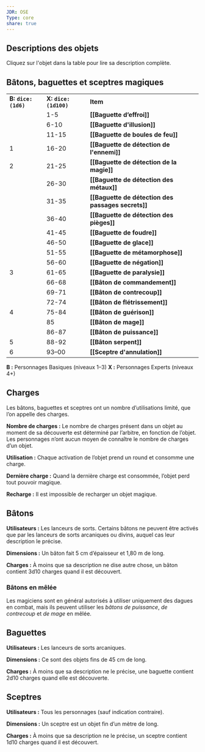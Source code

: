```yaml
---
JDR: OSE
Type: core
share: true
---
```


## Descriptions des objets

Cliquez sur l'objet dans la table pour lire sa description complète.

## Bâtons, baguettes et sceptres magiques

|   |   |   |
|---|---|---|
|**B: `dice: (1d6)`**|**X: `dice: (1d100)`**|**Item**|
||1-5|**[[Baguette d’effroi]]**|
||6-10|**[[Baguette d'illusion]]**|
||11-15|**[[Baguette de boules de feu]]**|
|1|16-20|**[[Baguette de détection de l'ennemi]]**|
|2|21-25|**[[Baguette de détection de la magie]]**|
||26-30|**[[Baguette de détection des métaux]]**|
||31-35|**[[Baguette de détection des passages secrets]]**|
||36-40|**[[Baguette de détection des pièges]]**|
||41-45|**[[Baguette de foudre]]**|
||46-50|**[[Baguette de glace]]**|
||51-55|**[[Baguette de métamorphose]]**|
||56-60|**[[Baguette de négation]]**|
|3|61-65|**[[Baguette de paralysie]]**|
||66-68|**[[Bâton de commandement]]**|
||69-71|**[[Bâton de contrecoup]]**|
||72-74|**[[Bâton de flétrissement]]**|
|4|75-84|**[[Bâton de guérison]]**|
||85|**[[Bâton de mage]]**|
||86-87|**[[Bâton de puissance]]**|
|5|88-92|**[[Bâton serpent]]**|
|6|93–00|**[[Sceptre d'annulation]]**|

**B :** Personnages Basiques (niveaux 1–3) **X :** Personnages Experts (niveaux 4+)

## Charges

Les bâtons, baguettes et sceptres ont un nombre d’utilisations limité, que l’on appelle des charges.

**Nombre de charges :** Le nombre de charges présent dans un objet au moment de sa découverte est déterminé par l’arbitre, en fonction de l’objet. Les personnages n’ont aucun moyen de connaître le nombre de charges d’un objet.

**Utilisation :** Chaque activation de l’objet prend un round et consomme une charge.

**Dernière charge :** Quand la dernière charge est consommée, l’objet perd tout pouvoir magique.

**Recharge :** Il est impossible de recharger un objet magique.

## Bâtons

**Utilisateurs :** Les lanceurs de sorts. Certains bâtons ne peuvent être activés que par les lanceurs de sorts arcaniques ou divins, auquel cas leur description le précise.

**Dimensions :** Un bâton fait 5 cm d’épaisseur et 1,80 m de long.

**Charges :** À moins que sa description ne dise autre chose, un bâton contient 3d10 charges quand il est découvert.

### Bâtons en mêlée

Les magiciens sont en général autorisés à utiliser uniquement des dagues en combat, mais ils peuvent utiliser les _bâtons de puissance_, _de contrecoup_ et _de mage_ en mêlée.

## Baguettes

**Utilisateurs :** Les lanceurs de sorts arcaniques.

**Dimensions :** Ce sont des objets fins de 45 cm de long.

**Charges :** À moins que sa description ne le précise, une baguette contient 2d10 charges quand elle est découverte.

## Sceptres

**Utilisateurs :** Tous les personnages (sauf indication contraire).

**Dimensions :** Un sceptre est un objet fin d’un mètre de long.

**Charges :** À moins que sa description ne le précise, un sceptre contient 1d10 charges quand il est découvert.